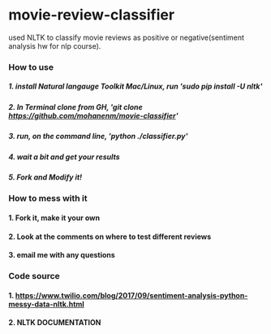 # movie-review-classifier
used NLTK to classify movie reviews as positive or negative(sentiment analysis hw for nlp course). 

### How to use 
 
##### 1. install Natural langauge Toolkit Mac/Linux, run 'sudo pip install -U nltk'
##### 2. In Terminal clone from GH, 'git clone https://github.com/mohanenm/movie-classifier'
##### 3. run, on the command line, 'python ./classifier.py'
##### 4. wait a bit and get your results
##### 5. Fork and Modify it! 

### How to mess with it

#### 1. Fork it, make it your own 
#### 2. Look at the comments on where to test different reviews
#### 3. email me with any questions

### Code source
#### 1. https://www.twilio.com/blog/2017/09/sentiment-analysis-python-messy-data-nltk.html
#### 2. NLTK DOCUMENTATION

